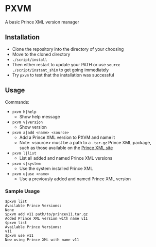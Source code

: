 # PXVM
A basic Prince XML version manager

## Installation
- Clone the repository into the directory of your choosing
- Move to the cloned directory
- `./script/install`
- Then either restart to update your PATH or use `source ./script/instant_shim` to get going immediately
- Try `pxvm` to test that the installation was successful

## Usage
Commands:
- `pxvm h|help`
  - Show help message
- `pxvm v|version`
  - Show version
- `pxvm a|add <name> <source>`
  - Add a Prince XML version to PXVM and name it <name>
  - Note: \<source\> must be a path to a `.tar.gz` Prince XML package, such as those available on the [Prince XML site](https://www.princexml.com/download/)
- `pxvm l|list`
  - List all added and named Prince XML versions
- `pxvm s|system`
  - Use the system installed Prince XML
- `pxvm u|use <name>`
  - Use a previously added and named Prince XML version
### Sample Usage
```
$pxvm list
Available Prince Versions:
None
$pxvm add v11 path/to/princev11.tar.gz
Added Prince XML version with name v11
$pxvm list
Available Prince Versions:
v11
$pxvm use v11
Now using Prince XML with name v11
```
